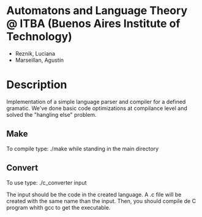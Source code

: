 Automatons and Language Theory @ ITBA (Buenos Aires Institute of Technology)
===========

 + Reznik, Luciana
 + Marseillan, Agustín

Description
===========
Implementation of a simple language parser and compiler for a defined gramatic.
We've done basic code optimizations at compilance level and solved the "hangling else" problem.


Make
------------------------------------------------------------------------------------------------------------------

To compile type: ./make while standing in the main directory

Convert
------------------------------------------------------------------------------------------------------------------

To use type:  ./c_converter input

The input should be the code in the created language. A .c file will be created with the same name than the input.
Then, you should compile de C program whith gcc to get the executable.

